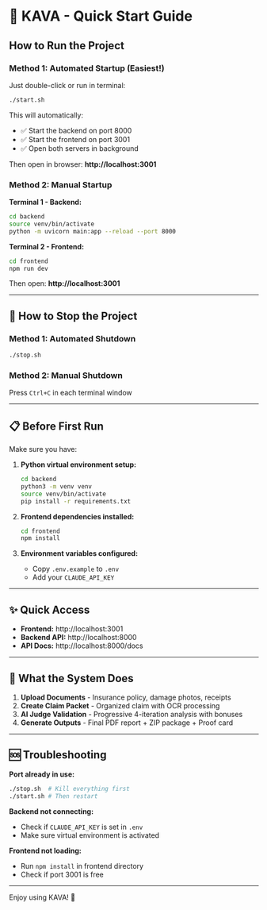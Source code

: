 # 🚀 KAVA - Quick Start Guide

## How to Run the Project

### **Method 1: Automated Startup (Easiest!)**

Just double-click or run in terminal:

```bash
./start.sh
```

This will automatically:
- ✅ Start the backend on port 8000
- ✅ Start the frontend on port 3001
- ✅ Open both servers in background

Then open in browser: **http://localhost:3001**

### **Method 2: Manual Startup**

**Terminal 1 - Backend:**
```bash
cd backend
source venv/bin/activate
python -m uvicorn main:app --reload --port 8000
```

**Terminal 2 - Frontend:**
```bash
cd frontend
npm run dev
```

Then open: **http://localhost:3001**

---

## 🛑 How to Stop the Project

### **Method 1: Automated Shutdown**

```bash
./stop.sh
```

### **Method 2: Manual Shutdown**

Press `Ctrl+C` in each terminal window

---

## 📋 Before First Run

Make sure you have:

1. **Python virtual environment setup:**
   ```bash
   cd backend
   python3 -m venv venv
   source venv/bin/activate
   pip install -r requirements.txt
   ```

2. **Frontend dependencies installed:**
   ```bash
   cd frontend
   npm install
   ```

3. **Environment variables configured:**
   - Copy `.env.example` to `.env`
   - Add your `CLAUDE_API_KEY`

---

## ✨ Quick Access

- **Frontend:** http://localhost:3001
- **Backend API:** http://localhost:8000
- **API Docs:** http://localhost:8000/docs

---

## 🎯 What the System Does

1. **Upload Documents** - Insurance policy, damage photos, receipts
2. **Create Claim Packet** - Organized claim with OCR processing
3. **AI Judge Validation** - Progressive 4-iteration analysis with bonuses
4. **Generate Outputs** - Final PDF report + ZIP package + Proof card

---

## 🆘 Troubleshooting

**Port already in use:**
```bash
./stop.sh  # Kill everything first
./start.sh # Then restart
```

**Backend not connecting:**
- Check if `CLAUDE_API_KEY` is set in `.env`
- Make sure virtual environment is activated

**Frontend not loading:**
- Run `npm install` in frontend directory
- Check if port 3001 is free

---

Enjoy using KAVA! 🎉
